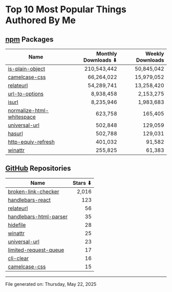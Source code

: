 # Top 10 Most Popular Things Authored By Me

## [npm](https://npmjs.com) Packages

| Name | Monthly Downloads ⬇ | Weekly Downloads |
| ---- | -------------------: | ---------------: |
| [is-plain-object](https://www.npmjs.com/package/is-plain-object) | 210,543,442 | 50,845,042 |
| [camelcase-css](https://www.npmjs.com/package/camelcase-css) | 66,264,022 | 15,979,052 |
| [relateurl](https://www.npmjs.com/package/relateurl) | 54,289,741 | 13,258,420 |
| [url-to-options](https://www.npmjs.com/package/url-to-options) | 8,938,458 | 2,153,275 |
| [isurl](https://www.npmjs.com/package/isurl) | 8,235,946 | 1,983,683 |
| [normalize-html-whitespace](https://www.npmjs.com/package/normalize-html-whitespace) | 623,758 | 165,405 |
| [universal-url](https://www.npmjs.com/package/universal-url) | 502,848 | 129,059 |
| [hasurl](https://www.npmjs.com/package/hasurl) | 502,788 | 129,031 |
| [http-equiv-refresh](https://www.npmjs.com/package/http-equiv-refresh) | 401,032 | 91,582 |
| [winattr](https://www.npmjs.com/package/winattr) | 255,825 | 61,383 |

## [GitHub](https://github.com) Repositories

| Name | Stars ⬇ |
| ---- | -------: |
| [broken-link-checker](https://github.com/stevenvachon/broken-link-checker) | 2,016 |
| [handlebars-react](https://github.com/stevenvachon/handlebars-react) | 123 |
| [relateurl](https://github.com/stevenvachon/relateurl) | 56 |
| [handlebars-html-parser](https://github.com/stevenvachon/handlebars-html-parser) | 35 |
| [hidefile](https://github.com/stevenvachon/hidefile) | 28 |
| [winattr](https://github.com/stevenvachon/winattr) | 25 |
| [universal-url](https://github.com/stevenvachon/universal-url) | 23 |
| [limited-request-queue](https://github.com/stevenvachon/limited-request-queue) | 17 |
| [cli-clear](https://github.com/stevenvachon/cli-clear) | 16 |
| [camelcase-css](https://github.com/stevenvachon/camelcase-css) | 15 |

---
File generated on: Thursday, May 22, 2025
